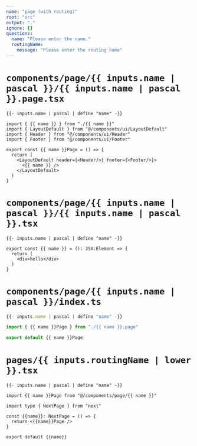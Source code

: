 ```yaml
---
name: "page (with routing)"
root: "src"
output: "."
ignore: []
questions:
  name: "Please enter the name."
  routingName:
    message: "Please enter the routing name"
---
```


# `components/page/{{ inputs.name | pascal }}/{{ inputs.name | pascal }}.page.tsx`

```tsx
{{- inputs.name | pascal | define "name" -}}

import { {{ name }} } from "./{{ name }}"
import { LayoutDefault } from "@/components/ui/LayoutDefault"
import { Header } from "@/components/ui/Header"
import { Footer } from "@/components/ui/Footer"

export const {{ name }}Page = () => {
  return (
    <LayoutDefault header={<Header/>} footer={<Footer/>}>
      <{{ name }} />
    </LayoutDefault>
  )
}
```

# `components/page/{{ inputs.name | pascal }}/{{ inputs.name | pascal }}.tsx`

```tsx
{{- inputs.name | pascal | define "name" -}}

export const {{ name }} = (): JSX.Element => {
  return (
    <div>hello</div>
  )
}
```

# `components/page/{{ inputs.name | pascal }}/index.ts`

```ts
{{- inputs.name | pascal | define "name" -}}

import { {{ name }}Page } from "./{{ name }}.page"

export default {{ name }}Page
```

# `pages/{{ inputs.routingName | lower }}.tsx`

```tsx
{{- inputs.name | pascal | define "name" -}}

import {{ name }}Page from "@/components/page/{{ name }}"

import type { NextPage } from "next"

const {{name}}: NextPage = () => {
  return <{{name}}Page />
}

export default {{name}}
```
